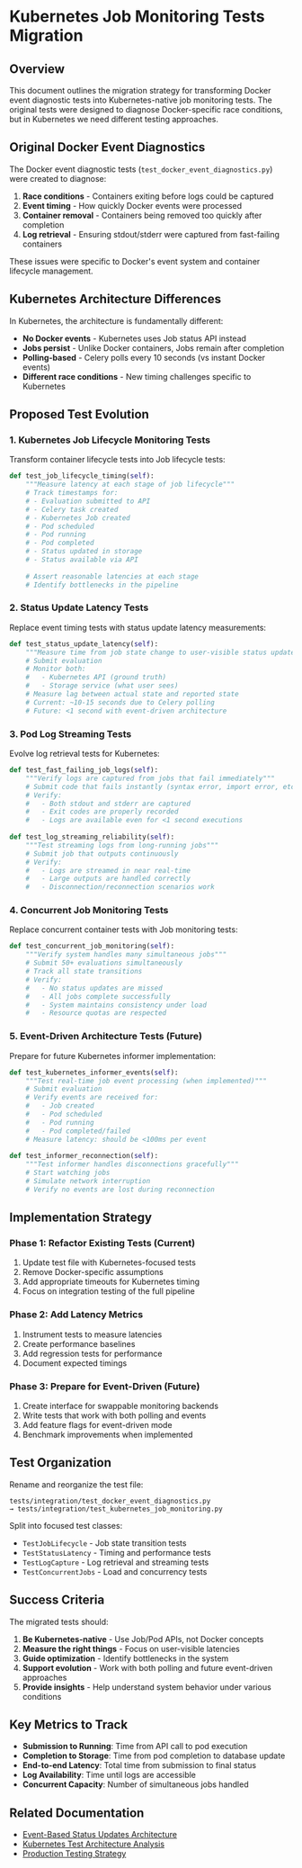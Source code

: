 # Kubernetes Job Monitoring Tests Migration

## Overview

This document outlines the migration strategy for transforming Docker event diagnostic tests into Kubernetes-native job monitoring tests. The original tests were designed to diagnose Docker-specific race conditions, but in Kubernetes we need different testing approaches.

## Original Docker Event Diagnostics

The Docker event diagnostic tests (`test_docker_event_diagnostics.py`) were created to diagnose:

1. **Race conditions** - Containers exiting before logs could be captured
2. **Event timing** - How quickly Docker events were processed
3. **Container removal** - Containers being removed too quickly after completion
4. **Log retrieval** - Ensuring stdout/stderr were captured from fast-failing containers

These issues were specific to Docker's event system and container lifecycle management.

## Kubernetes Architecture Differences

In Kubernetes, the architecture is fundamentally different:

- **No Docker events** - Kubernetes uses Job status API instead
- **Jobs persist** - Unlike Docker containers, Jobs remain after completion
- **Polling-based** - Celery polls every 10 seconds (vs instant Docker events)
- **Different race conditions** - New timing challenges specific to Kubernetes

## Proposed Test Evolution

### 1. Kubernetes Job Lifecycle Monitoring Tests

Transform container lifecycle tests into Job lifecycle tests:

```python
def test_job_lifecycle_timing(self):
    """Measure latency at each stage of job lifecycle"""
    # Track timestamps for:
    # - Evaluation submitted to API
    # - Celery task created
    # - Kubernetes Job created
    # - Pod scheduled
    # - Pod running
    # - Pod completed
    # - Status updated in storage
    # - Status available via API
    
    # Assert reasonable latencies at each stage
    # Identify bottlenecks in the pipeline
```

### 2. Status Update Latency Tests

Replace event timing tests with status update latency measurements:

```python
def test_status_update_latency(self):
    """Measure time from job state change to user-visible status update"""
    # Submit evaluation
    # Monitor both:
    #   - Kubernetes API (ground truth)
    #   - Storage service (what user sees)
    # Measure lag between actual state and reported state
    # Current: ~10-15 seconds due to Celery polling
    # Future: <1 second with event-driven architecture
```

### 3. Pod Log Streaming Tests

Evolve log retrieval tests for Kubernetes:

```python
def test_fast_failing_job_logs(self):
    """Verify logs are captured from jobs that fail immediately"""
    # Submit code that fails instantly (syntax error, import error, etc.)
    # Verify:
    #   - Both stdout and stderr are captured
    #   - Exit codes are properly recorded
    #   - Logs are available even for <1 second executions
    
def test_log_streaming_reliability(self):
    """Test streaming logs from long-running jobs"""
    # Submit job that outputs continuously
    # Verify:
    #   - Logs are streamed in near real-time
    #   - Large outputs are handled correctly
    #   - Disconnection/reconnection scenarios work
```

### 4. Concurrent Job Monitoring Tests

Replace concurrent container tests with Job monitoring tests:

```python
def test_concurrent_job_monitoring(self):
    """Verify system handles many simultaneous jobs"""
    # Submit 50+ evaluations simultaneously
    # Track all state transitions
    # Verify:
    #   - No status updates are missed
    #   - All jobs complete successfully
    #   - System maintains consistency under load
    #   - Resource quotas are respected
```

### 5. Event-Driven Architecture Tests (Future)

Prepare for future Kubernetes informer implementation:

```python
def test_kubernetes_informer_events(self):
    """Test real-time job event processing (when implemented)"""
    # Submit evaluation
    # Verify events are received for:
    #   - Job created
    #   - Pod scheduled
    #   - Pod running
    #   - Pod completed/failed
    # Measure latency: should be <100ms per event
    
def test_informer_reconnection(self):
    """Test informer handles disconnections gracefully"""
    # Start watching jobs
    # Simulate network interruption
    # Verify no events are lost during reconnection
```

## Implementation Strategy

### Phase 1: Refactor Existing Tests (Current)
1. Update test file with Kubernetes-focused tests
2. Remove Docker-specific assumptions
3. Add appropriate timeouts for Kubernetes timing
4. Focus on integration testing of the full pipeline

### Phase 2: Add Latency Metrics
1. Instrument tests to measure latencies
2. Create performance baselines
3. Add regression tests for performance
4. Document expected timings

### Phase 3: Prepare for Event-Driven (Future)
1. Create interface for swappable monitoring backends
2. Write tests that work with both polling and events
3. Add feature flags for event-driven mode
4. Benchmark improvements when implemented

## Test Organization

Rename and reorganize the test file:

```
tests/integration/test_docker_event_diagnostics.py
→ tests/integration/test_kubernetes_job_monitoring.py
```

Split into focused test classes:
- `TestJobLifecycle` - Job state transition tests
- `TestStatusLatency` - Timing and performance tests  
- `TestLogCapture` - Log retrieval and streaming tests
- `TestConcurrentJobs` - Load and concurrency tests

## Success Criteria

The migrated tests should:

1. **Be Kubernetes-native** - Use Job/Pod APIs, not Docker concepts
2. **Measure the right things** - Focus on user-visible latencies
3. **Guide optimization** - Identify bottlenecks in the system
4. **Support evolution** - Work with both polling and future event-driven approaches
5. **Provide insights** - Help understand system behavior under various conditions

## Key Metrics to Track

- **Submission to Running**: Time from API call to pod execution
- **Completion to Storage**: Time from pod completion to database update  
- **End-to-end Latency**: Total time from submission to final status
- **Log Availability**: Time until logs are accessible
- **Concurrent Capacity**: Number of simultaneous jobs handled

## Related Documentation

- [Event-Based Status Updates Architecture](../architecture/event-based-status-updates.md)
- [Kubernetes Test Architecture Analysis](./kubernetes-test-architecture-analysis.md)
- [Production Testing Strategy](./production-testing-strategy.md)